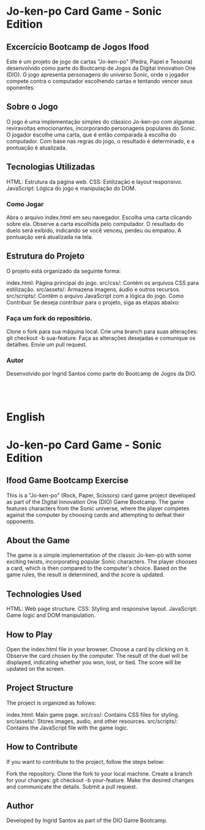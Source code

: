 # Jo-ken-po Card Game - Sonic Edition
## Excercício Bootcamp de Jogos Ifood

Este é um projeto de jogo de cartas "Jo-ken-po" (Pedra, Papel e Tesoura) desenvolvido como parte do Bootcamp de Jogos da Digital Innovation One (DIO). O jogo apresenta personagens do universo Sonic, onde o jogador compete contra o computador escolhendo cartas e tentando vencer seus oponentes.

## Sobre o Jogo
O jogo é uma implementação simples do clássico Jo-ken-po com algumas reviravoltas emocionantes, incorporando personagens populares do Sonic. O jogador escolhe uma carta, que é então comparada à escolha do computador. Com base nas regras do jogo, o resultado é determinado, e a pontuação é atualizada.

## Tecnologias Utilizadas
HTML: Estrutura da página web.
CSS: Estilização e layout responsivo.
JavaScript: Lógica do jogo e manipulação do DOM.

### Como Jogar
Abra o arquivo index.html em seu navegador.
Escolha uma carta clicando sobre ela.
Observe a carta escolhida pelo computador.
O resultado do duelo será exibido, indicando se você venceu, perdeu ou empatou.
A pontuação será atualizada na tela.


## Estrutura do Projeto
O projeto está organizado da seguinte forma:

index.html: Página principal do jogo.
src/css/: Contém os arquivos CSS para estilização.
src/assets/: Armazena imagens, áudio e outros recursos.
src/scripts/: Contém o arquivo JavaScript com a lógica do jogo.
Como Contribuir
Se deseja contribuir para o projeto, siga as etapas abaixo:

### Faça um fork do repositório.
Clone o fork para sua máquina local.
Crie uma branch para suas alterações: git checkout -b sua-feature.
Faça as alterações desejadas e comunique os detalhes.
Envie um pull request.

### Autor
Desenvolvido por Ingrid Santos como parte do Bootcamp de Jogos da DIO.

<br> <br>
# English

# Jo-ken-po Card Game - Sonic Edition
## Ifood Game Bootcamp Exercise

This is a "Jo-ken-po" (Rock, Paper, Scissors) card game project developed as part of the Digital Innovation One (DIO) Game Bootcamp. The game features characters from the Sonic universe, where the player competes against the computer by choosing cards and attempting to defeat their opponents.

## About the Game
The game is a simple implementation of the classic Jo-ken-po with some exciting twists, incorporating popular Sonic characters. The player chooses a card, which is then compared to the computer's choice. Based on the game rules, the result is determined, and the score is updated.

## Technologies Used
HTML: Web page structure.
CSS: Styling and responsive layout.
JavaScript: Game logic and DOM manipulation.

## How to Play
Open the index.html file in your browser.
Choose a card by clicking on it.
Observe the card chosen by the computer.
The result of the duel will be displayed, indicating whether you won, lost, or tied.
The score will be updated on the screen.

## Project Structure
The project is organized as follows:

index.html: Main game page.
src/css/: Contains CSS files for styling.
src/assets/: Stores images, audio, and other resources.
src/scripts/: Contains the JavaScript file with the game logic.

## How to Contribute
If you want to contribute to the project, follow the steps below:

Fork the repository.
Clone the fork to your local machine.
Create a branch for your changes: git checkout -b your-feature.
Make the desired changes and communicate the details.
Submit a pull request.


## Author
Developed by Ingrid Santos as part of the DIO Game Bootcamp.